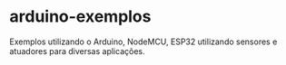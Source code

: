 # arduino-exemplos

Exemplos utilizando o Arduino, NodeMCU, ESP32 utilizando sensores e atuadores para diversas aplicações. 

